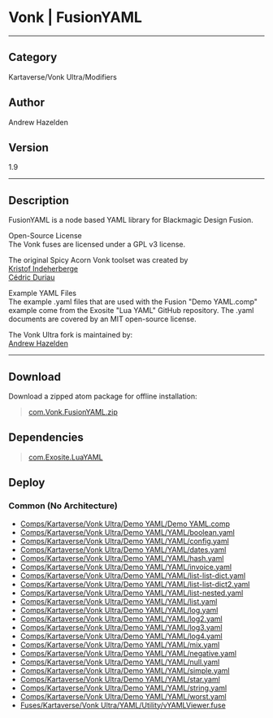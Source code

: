 # Vonk | FusionYAML
___

## Category
Kartaverse/Vonk Ultra/Modifiers

## Author
Andrew Hazelden

## Version
1.9

___

## Description
<p>FusionYAML is a node based YAML library for Blackmagic Design Fusion.</p>

<p>Open-Source License<br>
The Vonk fuses are licensed under a GPL v3 license.</p>

<p>The original Spicy Acorn Vonk toolset was created by<br>
<a href="mailto:xmnr0x23@gmail.com">Kristof Indeherberge</a><br>
<a href="mailto:duriau.cedric@live.be">Cédric Duriau</a></p>

<p>Example YAML Files<br>
The example .yaml files that are used with the Fusion "Demo YAML.comp" example come from the Exosite "Lua YAML" GitHub repository. The .yaml documents are covered by an MIT open-source license.</p>

<p>The Vonk Ultra fork is maintained by:<br>
<a href="mailto:andrew@andrewhazelden.com">Andrew Hazelden</a></p>

___

## Download

Download a zipped atom package for offline installation:
> [com.Vonk.FusionYAML.zip](https://gitlab.com/WeSuckLess/Reactor/-/archive/master/Reactor-master.zip?path=Atoms/com.Vonk.FusionYAML)  

## Dependencies

> [com.Exosite.LuaYAML](com.Exosite.LuaYAML.md)  
## Deploy

### Common (No Architecture)

<ul>
<li><a href="https://gitlab.com/WeSuckLess/Reactor/-/blob/master/Atoms/com.Vonk.FusionYAML/Comps/Kartaverse/Vonk Ultra/Demo YAML/Demo YAML.comp?ref_type=heads">Comps/Kartaverse/Vonk Ultra/Demo YAML/Demo YAML.comp</a></li>
<li><a href="https://gitlab.com/WeSuckLess/Reactor/-/blob/master/Atoms/com.Vonk.FusionYAML/Comps/Kartaverse/Vonk Ultra/Demo YAML/YAML/boolean.yaml?ref_type=heads">Comps/Kartaverse/Vonk Ultra/Demo YAML/YAML/boolean.yaml</a></li>
<li><a href="https://gitlab.com/WeSuckLess/Reactor/-/blob/master/Atoms/com.Vonk.FusionYAML/Comps/Kartaverse/Vonk Ultra/Demo YAML/YAML/config.yaml?ref_type=heads">Comps/Kartaverse/Vonk Ultra/Demo YAML/YAML/config.yaml</a></li>
<li><a href="https://gitlab.com/WeSuckLess/Reactor/-/blob/master/Atoms/com.Vonk.FusionYAML/Comps/Kartaverse/Vonk Ultra/Demo YAML/YAML/dates.yaml?ref_type=heads">Comps/Kartaverse/Vonk Ultra/Demo YAML/YAML/dates.yaml</a></li>
<li><a href="https://gitlab.com/WeSuckLess/Reactor/-/blob/master/Atoms/com.Vonk.FusionYAML/Comps/Kartaverse/Vonk Ultra/Demo YAML/YAML/hash.yaml?ref_type=heads">Comps/Kartaverse/Vonk Ultra/Demo YAML/YAML/hash.yaml</a></li>
<li><a href="https://gitlab.com/WeSuckLess/Reactor/-/blob/master/Atoms/com.Vonk.FusionYAML/Comps/Kartaverse/Vonk Ultra/Demo YAML/YAML/invoice.yaml?ref_type=heads">Comps/Kartaverse/Vonk Ultra/Demo YAML/YAML/invoice.yaml</a></li>
<li><a href="https://gitlab.com/WeSuckLess/Reactor/-/blob/master/Atoms/com.Vonk.FusionYAML/Comps/Kartaverse/Vonk Ultra/Demo YAML/YAML/list-list-dict.yaml?ref_type=heads">Comps/Kartaverse/Vonk Ultra/Demo YAML/YAML/list-list-dict.yaml</a></li>
<li><a href="https://gitlab.com/WeSuckLess/Reactor/-/blob/master/Atoms/com.Vonk.FusionYAML/Comps/Kartaverse/Vonk Ultra/Demo YAML/YAML/list-list-dict2.yaml?ref_type=heads">Comps/Kartaverse/Vonk Ultra/Demo YAML/YAML/list-list-dict2.yaml</a></li>
<li><a href="https://gitlab.com/WeSuckLess/Reactor/-/blob/master/Atoms/com.Vonk.FusionYAML/Comps/Kartaverse/Vonk Ultra/Demo YAML/YAML/list-nested.yaml?ref_type=heads">Comps/Kartaverse/Vonk Ultra/Demo YAML/YAML/list-nested.yaml</a></li>
<li><a href="https://gitlab.com/WeSuckLess/Reactor/-/blob/master/Atoms/com.Vonk.FusionYAML/Comps/Kartaverse/Vonk Ultra/Demo YAML/YAML/list.yaml?ref_type=heads">Comps/Kartaverse/Vonk Ultra/Demo YAML/YAML/list.yaml</a></li>
<li><a href="https://gitlab.com/WeSuckLess/Reactor/-/blob/master/Atoms/com.Vonk.FusionYAML/Comps/Kartaverse/Vonk Ultra/Demo YAML/YAML/log.yaml?ref_type=heads">Comps/Kartaverse/Vonk Ultra/Demo YAML/YAML/log.yaml</a></li>
<li><a href="https://gitlab.com/WeSuckLess/Reactor/-/blob/master/Atoms/com.Vonk.FusionYAML/Comps/Kartaverse/Vonk Ultra/Demo YAML/YAML/log2.yaml?ref_type=heads">Comps/Kartaverse/Vonk Ultra/Demo YAML/YAML/log2.yaml</a></li>
<li><a href="https://gitlab.com/WeSuckLess/Reactor/-/blob/master/Atoms/com.Vonk.FusionYAML/Comps/Kartaverse/Vonk Ultra/Demo YAML/YAML/log3.yaml?ref_type=heads">Comps/Kartaverse/Vonk Ultra/Demo YAML/YAML/log3.yaml</a></li>
<li><a href="https://gitlab.com/WeSuckLess/Reactor/-/blob/master/Atoms/com.Vonk.FusionYAML/Comps/Kartaverse/Vonk Ultra/Demo YAML/YAML/log4.yaml?ref_type=heads">Comps/Kartaverse/Vonk Ultra/Demo YAML/YAML/log4.yaml</a></li>
<li><a href="https://gitlab.com/WeSuckLess/Reactor/-/blob/master/Atoms/com.Vonk.FusionYAML/Comps/Kartaverse/Vonk Ultra/Demo YAML/YAML/mix.yaml?ref_type=heads">Comps/Kartaverse/Vonk Ultra/Demo YAML/YAML/mix.yaml</a></li>
<li><a href="https://gitlab.com/WeSuckLess/Reactor/-/blob/master/Atoms/com.Vonk.FusionYAML/Comps/Kartaverse/Vonk Ultra/Demo YAML/YAML/negative.yaml?ref_type=heads">Comps/Kartaverse/Vonk Ultra/Demo YAML/YAML/negative.yaml</a></li>
<li><a href="https://gitlab.com/WeSuckLess/Reactor/-/blob/master/Atoms/com.Vonk.FusionYAML/Comps/Kartaverse/Vonk Ultra/Demo YAML/YAML/null.yaml?ref_type=heads">Comps/Kartaverse/Vonk Ultra/Demo YAML/YAML/null.yaml</a></li>
<li><a href="https://gitlab.com/WeSuckLess/Reactor/-/blob/master/Atoms/com.Vonk.FusionYAML/Comps/Kartaverse/Vonk Ultra/Demo YAML/YAML/simple.yaml?ref_type=heads">Comps/Kartaverse/Vonk Ultra/Demo YAML/YAML/simple.yaml</a></li>
<li><a href="https://gitlab.com/WeSuckLess/Reactor/-/blob/master/Atoms/com.Vonk.FusionYAML/Comps/Kartaverse/Vonk Ultra/Demo YAML/YAML/star.yaml?ref_type=heads">Comps/Kartaverse/Vonk Ultra/Demo YAML/YAML/star.yaml</a></li>
<li><a href="https://gitlab.com/WeSuckLess/Reactor/-/blob/master/Atoms/com.Vonk.FusionYAML/Comps/Kartaverse/Vonk Ultra/Demo YAML/YAML/string.yaml?ref_type=heads">Comps/Kartaverse/Vonk Ultra/Demo YAML/YAML/string.yaml</a></li>
<li><a href="https://gitlab.com/WeSuckLess/Reactor/-/blob/master/Atoms/com.Vonk.FusionYAML/Comps/Kartaverse/Vonk Ultra/Demo YAML/YAML/worst.yaml?ref_type=heads">Comps/Kartaverse/Vonk Ultra/Demo YAML/YAML/worst.yaml</a></li>
<li><a href="https://gitlab.com/WeSuckLess/Reactor/-/blob/master/Atoms/com.Vonk.FusionYAML/Fuses/Kartaverse/Vonk Ultra/YAML/Utility/vYAMLViewer.fuse?ref_type=heads">Fuses/Kartaverse/Vonk Ultra/YAML/Utility/vYAMLViewer.fuse</a></li>
</ul>

